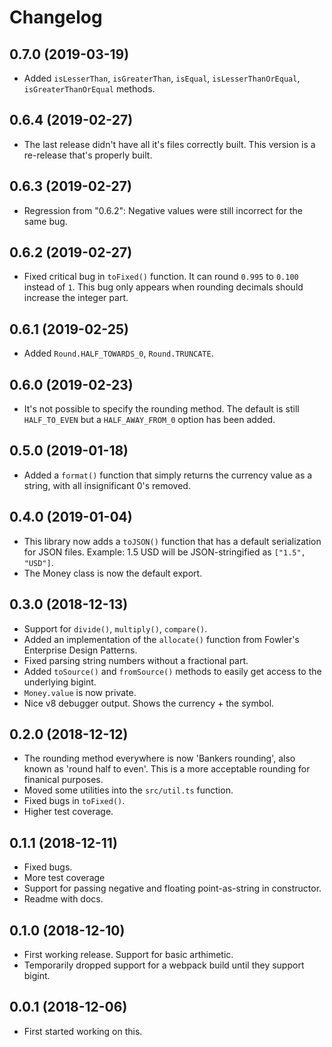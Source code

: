 Changelog
=========

0.7.0 (2019-03-19)
------------------

* Added `isLesserThan`, `isGreaterThan`, `isEqual`, `isLesserThanOrEqual`,
  `isGreaterThanOrEqual` methods.


0.6.4 (2019-02-27)
------------------

* The last release didn't have all it's files correctly built. This version is
  a re-release that's properly built.


0.6.3 (2019-02-27)
------------------

* Regression from "0.6.2": Negative values were still incorrect for the same
  bug.


0.6.2 (2019-02-27)
------------------

* Fixed critical bug in `toFixed()` function. It can round `0.995` to `0.100`
  instead of `1`. This bug only appears when rounding decimals should increase
  the integer part.


0.6.1 (2019-02-25)
------------------

* Added `Round.HALF_TOWARDS_0`, `Round.TRUNCATE`.


0.6.0 (2019-02-23)
------------------

* It's not possible to specify the rounding method. The default is still
  `HALF_TO_EVEN` but a `HALF_AWAY_FROM_0` option has been added.


0.5.0 (2019-01-18)
------------------

* Added a `format()` function that simply returns the currency value as a
  string, with all insignificant 0's removed.


0.4.0 (2019-01-04)
------------------

* This library now adds a `toJSON()` function that has a default serialization
  for JSON files. Example: 1.5 USD will be JSON-stringified as `["1.5", "USD"]`.
* The Money class is now the default export.

0.3.0 (2018-12-13)
------------------

* Support for `divide()`, `multiply()`, `compare()`.
* Added an implementation of the `allocate()` function from Fowler's
  Enterprise Design Patterns.
* Fixed parsing string numbers without a fractional part.
* Added `toSource()` and `fromSource()` methods to easily get access to the
  underlying bigint.
* `Money.value` is now private.
* Nice v8 debugger output. Shows the currency + the symbol.


0.2.0 (2018-12-12)
------------------

* The rounding method everywhere is now 'Bankers rounding', also known as
  'round half to even'. This is a more acceptable rounding for finanical
  purposes.
* Moved some utilities into the `src/util.ts` function.
* Fixed bugs in `toFixed()`.
* Higher test coverage.


0.1.1 (2018-12-11)
------------------

* Fixed bugs.
* More test coverage
* Support for passing negative and floating point-as-string in constructor.
* Readme with docs.


0.1.0 (2018-12-10)
------------------

* First working release. Support for basic arthimetic.
* Temporarily dropped support for a webpack build until they support bigint.


0.0.1 (2018-12-06)
-----------------

* First started working on this.
